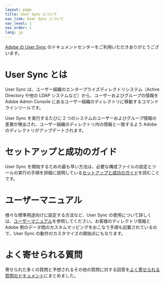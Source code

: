 ```yaml
---
layout: page
title: User Sync について
nav_link: User Sync について
nav_level: 1
nav_order: 1
lang: jp
---
```


[Adobe の User Sync](https://github.com/adobe-apiplatform/user-sync.py) のドキュメントセンターをご利用いただきありがとうございます。

# User Sync とは

User Sync は、ユーザー組織のエンタープライズディレクトリシステム（Active Directory や他の LDAP システムなど）から、ユーザーおよびグループの情報を Adobe Admin Console にあるユーザー組織のディレクトリに移動するコマンドラインツールです。

User Sync を実行するたびに 2 つのシステムのユーザーおよびグループ情報の差異が検出され、ユーザー組織のディレクトリ内の情報と一致するよう Adobe のディレクトリがアップデートされます。

# セットアップと成功のガイド

User Sync を開始するための最も早い方法は、必要な構成ファイルの設定とツールの実行の手順を詳細に説明している[セットアップと成功のガイド](success-guide/index.md)を読むことです。

# ユーザーマニュアル

様々な標準用途向けに設定する方法など、User Sync の使用について詳しくは、[ユーザーマニュアル](user-manual/index.md)を参照してください。お客様のディレクトリ情報と Adobe 側のデータ間のカスタムマッピングをおこなう手順も記載されているので、User Sync の動作のカスタマイズの開始点にもなります。

# よく寄せられる質問

寄せられた多くの質問と予想されるその他の質問に対する回答を[よく寄せられる質問のドキュメント](FAQ/index.md)にまとめました。
